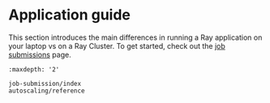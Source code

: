 # Application guide

This section introduces the main differences in running a Ray application on your laptop vs on a Ray Cluster.
To get started, check out the [job submissions](jobs-quickstart) page.

```{toctree}
:maxdepth: '2'

job-submission/index
autoscaling/reference
```
